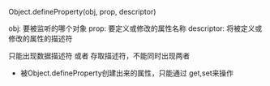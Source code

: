 Object.defineProperty(obj, prop, descriptor)

obj: 要被监听的哪个对象
prop: 要定义或修改的属性名称
descriptor: 将被定义或修改的属性的描述符

只能出现数据描述符 或者 存取描述符，不能同时出现两者

- 被Object.defineProperty创建出来的属性，只能通过 get,set来操作
